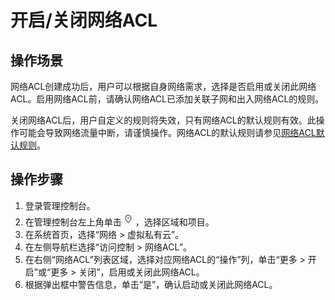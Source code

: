 # 开启/关闭网络ACL<a name="vpc_acl_0011"></a>

## 操作场景<a name="section42378806145341"></a>

网络ACL创建成功后，用户可以根据自身网络需求，选择是否启用或关闭此网络ACL。启用网络ACL前，请确认网络ACL已添加关联子网和出入网络ACL的规则。

关闭网络ACL后，用户自定义的规则将失效，只有网络ACL的默认规则有效。此操作可能会导致网络流量中断，请谨慎操作。网络ACL的默认规则请参见[网络ACL默认规则](网络ACL简介.md#section99541345213)。

## 操作步骤<a name="section2117296514586"></a>

1.  登录管理控制台。
2.  在管理控制台左上角单击![](figures/icon-region.png)，选择区域和项目。
3.  在系统首页，选择“网络 \> 虚拟私有云”。
4.  在左侧导航栏选择“访问控制 \> 网络ACL”。
5.  在右侧“网络ACL”列表区域，选择对应网络ACL的“操作”列，单击“更多 \> 开启”或“更多 \> 关闭”，启用或关闭此网络ACL。
6.  根据弹出框中警告信息，单击“是”，确认启动或关闭此网络ACL。

